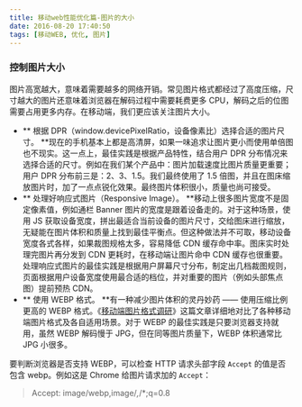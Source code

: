 ```yaml
---
title: 移动web性能优化篇-图片的大小
date: 2016-08-20 17:40:50
tags: [移动WEB, 优化, 图片]
---
```


### 控制图片大小
图片高宽越大，意味着需要越多的网络开销。常见图片格式都经过了高度压缩，尺寸越大的图片还意味着浏览器在解码过程中需要耗费更多 CPU，解码之后的位图需要占用更多内存。在移动端，我们更应该关注图片大小。

- ** 根据 DPR（window.devicePixelRatio，设备像素比）选择合适的图片尺寸。 **现在的手机基本上都是高清屏，如果一味追求让图片更小而使用单倍图也不现实。这一点上，最佳实践是根据产品特性，结合用户 DPR 分布情况来选择合适的尺寸。例如在我们某个产品中：图片加载速度比图片质量更重要；用户 DPR 分布前三是：2、3、1.5。我们最终使用了 1.5 倍图，并且在图床缩放图片时，加了一点点锐化效果。最终图片体积很小，质量也尚可接受。
- ** 处理好响应式图片（Responsive Image）。 **移动上很多图片宽度不是固定像素值，例如通栏 Banner 图片的宽度是跟着设备走的。对于这种场景，使用 JS 获取设备宽度，拼出最适合当前设备的图片尺寸，交给图床进行缩放，无疑能在图片体积和质量上找到最佳平衡点。但这种做法并不可取，移动设备宽度各式各样，如果裁图规格太多，容易降低 CDN 缓存命中率。图床实时处理完图片再分发到 CDN 更耗时，在移动端让图片命中 CDN 缓存也很重要。处理响应式图片的最佳实践是根据用户屏幕尺寸分布，制定出几档裁图规则，页面根据用户设备宽度使用最合适的档位，并对重要的图片（例如头部焦点图）提前预热 CDN。
- ** 使用 WEBP 格式。 **有一种减少图片体积的灵丹妙药 —— 使用压缩比例更高的 WEBP 格式。《[移动端图片格式调研](http://blog.ibireme.com/2015/11/02/mobile_image_benchmark/)》这篇文章详细地对比了各种移动端图片格式及各自适用场景。对于 WEBP 的最佳实践是只要浏览器支持就用，虽然 WEBP 解码慢于 JPG，但在同等图片质量下，WEBP 体积通常比 JPG 小很多。

要判断浏览器是否支持 WEBP，可以检查 HTTP 请求头部字段 ``Accept`` 的值是否包含 webp。例如这是 Chrome 给图片请求加的 ``Accept``：
> Accept: image/webp,image/*,*/*;q=0.8